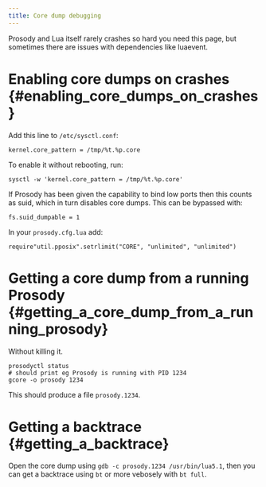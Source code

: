```yaml
---
title: Core dump debugging
---
```


Prosody and Lua itself rarely crashes so hard you need this page, but
sometimes there are issues with dependencies like luaevent.

# Enabling core dumps on crashes {#enabling_core_dumps_on_crashes}

Add this line to `/etc/sysctl.conf`:

``` {.code}
kernel.core_pattern = /tmp/%t.%p.core
```

To enable it without rebooting, run:

``` {.code .bash}
sysctl -w 'kernel.core_pattern = /tmp/%t.%p.core'
```

If Prosody has been given the capability to bind low ports then this
counts as suid, which in turn disables core dumps. This can be bypassed
with:

```
fs.suid_dumpable = 1
```

In your `prosody.cfg.lua` add:

``` {.code .lua}
require"util.pposix".setrlimit("CORE", "unlimited", "unlimited")
```

# Getting a core dump from a running Prosody {#getting_a_core_dump_from_a_running_prosody}

Without killing it.

``` {.code .bash}
prosodyctl status
# should print eg Prosody is running with PID 1234
gcore -o prosody 1234
```

This should produce a file `prosody.1234`.

# Getting a backtrace {#getting_a_backtrace}

Open the core dump using `gdb -c prosody.1234 /usr/bin/lua5.1`, then you
can get a backtrace using `bt` or more vebosely with `bt full`.
